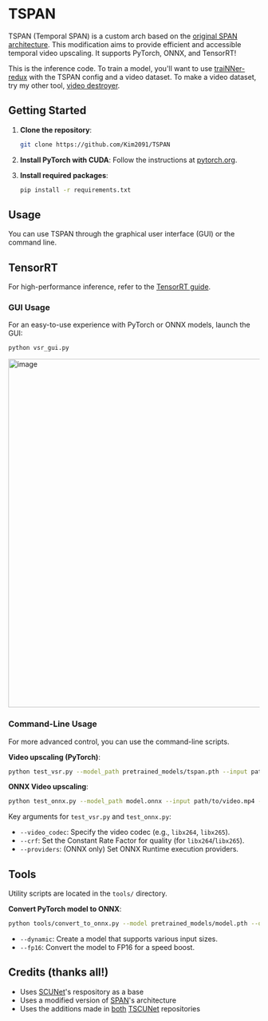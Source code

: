 # TSPAN
TSPAN (Temporal SPAN) is a custom arch based on the [original SPAN architecture](https://github.com/hongyuanyu/SPAN). This modification aims to provide efficient and accessible temporal video upscaling. It supports PyTorch, ONNX, and TensorRT!

This is the inference code. To train a model, you'll want to use [traiNNer-redux](https://github.com/Kim2091/traiNNer-redux-1/) with the TSPAN config and a video dataset. To make a video dataset, try my other tool, [video destroyer](https://github.com/Kim2091/video-destroyer).

## Getting Started

1.  **Clone the repository**:
    ```bash
    git clone https://github.com/Kim2091/TSPAN
    ```

2.  **Install PyTorch with CUDA**:
    Follow the instructions at [pytorch.org](https://pytorch.org/get-started/locally/).

3.  **Install required packages**:
    ```bash
    pip install -r requirements.txt
    ```

## Usage

You can use TSPAN through the graphical user interface (GUI) or the command line.

## TensorRT

For high-performance inference, refer to the [TensorRT guide](tensorrt/README.md).

### GUI Usage

For an easy-to-use experience with PyTorch or ONNX models, launch the GUI:

```bash
python vsr_gui.py
```

<img width="602" height="698" alt="image" src="https://github.com/user-attachments/assets/744fd695-3fe8-4dc7-b52c-f3bca423e13c" />


### Command-Line Usage

For more advanced control, you can use the command-line scripts.

**Video upscaling (PyTorch)**:
```bash
python test_vsr.py --model_path pretrained_models/tspan.pth --input path/to/video.mp4 --output path/to/output.mp4
```

**ONNX Video upscaling**:
```bash
python test_onnx.py --model_path model.onnx --input path/to/video.mp4 --output path/to/output.mp4
```

Key arguments for `test_vsr.py` and `test_onnx.py`:
-   `--video_codec`: Specify the video codec (e.g., `libx264`, `libx265`).
-   `--crf`: Set the Constant Rate Factor for quality (for `libx264`/`libx265`).
-   `--providers`: (ONNX only) Set ONNX Runtime execution providers.

## Tools

Utility scripts are located in the `tools/` directory.

**Convert PyTorch model to ONNX**:
```bash
python tools/convert_to_onnx.py --model pretrained_models/model.pth --output model.onnx
```
-   `--dynamic`: Create a model that supports various input sizes.
-   `--fp16`: Convert the model to FP16 for a speed boost.

## Credits (thanks all!)
- Uses [SCUNet](https://github.com/aaf6aa/SCUNet)'s respository as a base
- Uses a modified version of [SPAN](https://github.com/hongyuanyu/SPAN)'s architecture
- Uses the additions made in [both](https://github.com/aaf6aa/SCUNet) [TSCUNet](https://github.com/Kim2091/TSCUNet) repositories






